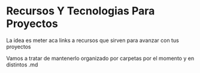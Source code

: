 # Recursos Y Tecnologias Para Proyectos
La idea es meter aca links a recursos que sirven para avanzar con tus proyectos

Vamos a tratar de mantenerlo organizado por carpetas por el momento y en distintos .md
